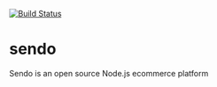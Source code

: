 [![Build Status](https://travis-ci.org/kakchan/sendo.svg?branch=master)](http://travis-ci.org/kakchan/sendo)

# sendo
Sendo is an open source Node.js ecommerce platform
